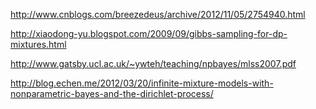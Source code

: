 
http://www.cnblogs.com/breezedeus/archive/2012/11/05/2754940.html

http://xiaodong-yu.blogspot.com/2009/09/gibbs-sampling-for-dp-mixtures.html

http://www.gatsby.ucl.ac.uk/~ywteh/teaching/npbayes/mlss2007.pdf

http://blog.echen.me/2012/03/20/infinite-mixture-models-with-nonparametric-bayes-and-the-dirichlet-process/
